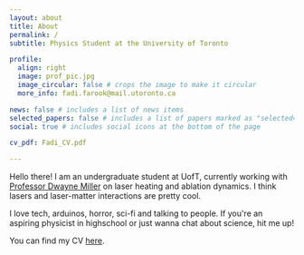 ```yaml
---
layout: about
title: About
permalink: /
subtitle: Physics Student at the University of Toronto

profile:
  align: right
  image: prof_pic.jpg
  image_circular: false # crops the image to make it circular
  more_info: fadi.farook@mail.utoronto.ca

news: false # includes a list of news items
selected_papers: false # includes a list of papers marked as "selected={true}"
social: true # includes social icons at the bottom of the page

cv_pdf: Fadi_CV.pdf

---
```


Hello there! I am an undergraduate student at UofT, currently working with <a href="https://lphys.chem.utoronto.ca/">Professor Dwayne Miller</a> on laser heating and ablation dynamics. I think lasers and laser-matter interactions are pretty cool.

I love tech, arduinos, horror, sci-fi and talking to people. If you're an aspiring physicist in highschool or just wanna chat about science, hit me up!

You can find my CV <a href="/assets/pdf/{{ page.cv_pdf | relative_url }}">here</a>.